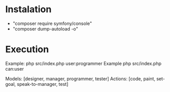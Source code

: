 # Instalation
- "composer require symfony/console"
- "composer dump-autoload -o"

# Execution
Example: php src/index.php user:programmer
Example php src/index.php can:user <action>

Models: [designer, manager, programmer, tester]
Actions: [code, paint, set-goal, speak-to-manager, test]